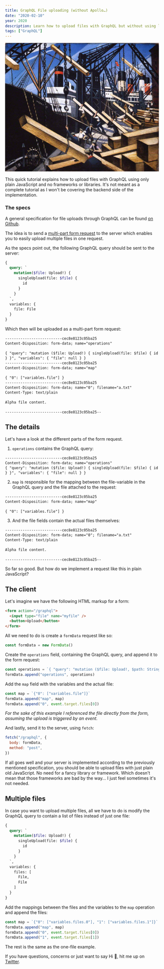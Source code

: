 ```yaml
---
title: GraphQL File uploading (without Apollo…)
date: "2020-02-10"
year: 2020
description: Learn how to upload files with GraphQL but without using libraries or frameworks like Apollo.
tags: ["GraphQL"]
---
```


![Loading Timber at Southampton Docks – C. R. W. Nevinson](loading-timber-at-southampton-docks.jpg "Loading Timber at Southampton Docks – C. R. W. Nevinson")

This quick tutorial explains how to upload files with GraphQL using only plain JavaScript and no frameworks or libraries. It's not meant as a complete tutorial as I won't be covering the backend side of the implementation.

### The specs

A general specification for file uploads through GraphQL can be found [on Github](https://github.com/jaydenseric/graphql-multipart-request-spec).

The idea is to send a [multi-part form request](https://developer.mozilla.org/en-US/docs/Web/API/FormData) to the server which enables you to easily upload multiple files in one request.

As the specs point out, the following GraphQL query should be sent to the server:

```GraphQL
{
  query: `
    mutation($file: Upload!) {
      singleUpload(file: $file) {
        id
      }
    }
  `,
  variables: {
    file: File
  }
}
```

Which then will be uploaded as a multi-part form request:

```
--------------------------cec8e8123c05ba25
Content-Disposition: form-data; name="operations"

{ "query": "mutation ($file: Upload!) { singleUpload(file: $file) { id } }", "variables": { "file": null } }
--------------------------cec8e8123c05ba25
Content-Disposition: form-data; name="map"

{ "0": ["variables.file"] }
--------------------------cec8e8123c05ba25
Content-Disposition: form-data; name="0"; filename="a.txt"
Content-Type: text/plain

Alpha file content.

--------------------------cec8e8123c05ba25--
```

## The details

Let's have a look at the different parts of the form request.

1. `operations` contains the GraphQL query:

```
--------------------------cec8e8123c05ba25
Content-Disposition: form-data; name="operations"
{ "query": "mutation ($file: Upload!) { singleUpload(file: $file) { id } }", "variables": { "file": null } }
```

2. `map` is responsible for the mapping between the file-variable in the GraphQL query and the file attached to the request:

```
--------------------------cec8e8123c05ba25
Content-Disposition: form-data; name="map"

{ "0": ["variables.file"] }
```

3. And the file fields contain the actual files themselves:

```
--------------------------cec8e8123c05ba25
Content-Disposition: form-data; name="0"; filename="a.txt"
Content-Type: text/plain

Alpha file content.

--------------------------cec8e8123c05ba25--
```

So far so good. But how do we implement a request like this in plain JavaScript?

## The client

Let's imagine we have the following HTML markup for a form:

```html
<form action="/graphql">
  <input type="file" name="myfile" />
  <button>Upload</button>
</form>
```

All we need to do is create a `formData` request like so:

```javascript
const formData = new FormData()
```

Create the `operations` field, containing the GraphQL query, and append it to the form request:

```javascript
const operations = `{ "query": "mutation ($file: Upload!, $path: String) { upload(file: $file, path: $path) }", "variables": { "file": null, "path": "coins" } }`
formData.append("operations", operations)
```

Add the `map` field with the variables and the actual file:

```javascript
const map = `{"0": ["variables.file"]}`
formData.append("map", map)
formData.append("0", event.target.files[0])
```

_For the sake of this example I referenced the file directly from the form, assuming the upload is triggered by an event._

And lastly, send it to the server, using `fetch`:

```javascript
fetch("/graphql", {
  body: formData,
  method: "post",
})
```

If all goes well and your server is implemented according to the previously mentioned specification, you should be able to upload files with just plain old JavaScript. No need for a fancy library or framework. Which doesn't mean that those frameworks are bad by the way... I just feel sometimes it's not needed.

## Multiple files

In case you want to upload multiple files, all we have to do is modify the GraphQL query to contain a list of files instead of just one file:

```GraphQL
{
  query: `
    mutation($file: Upload!) {
      singleUpload(file: $file) {
        id
      }
    }
  `,
  variables: {
    files: [
      File,
      File
    ]
  }
}
```

Add the mappings between the files and the variables to the `map` operation and append the files:

```javascript
const map = `{"0": ["variables.files.0"], "1": ["variables.files.1"]}`
formData.append("map", map)
formData.append("0", event.target.files[0])
formData.append("1", event.target.files[1])
```

The rest is the same as the one-file example.

If you have questions, concerns or just want to say Hi 👋, hit me up on [Twitter](https://twitter.com/neither1nor0).
